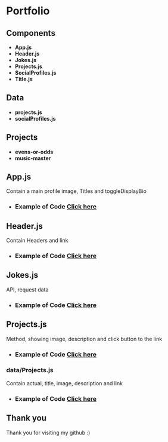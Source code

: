  
 # Portfolio

<h2>Components</h2>

- **App.js**
- **Header.js**
- **Jokes.js**
- **Projects.js**
- **SocialProfiles.js**
- **Title.js**

<h2>Data</h2>

- **projects.js**
- **socialProfiles.js**

<h2>Projects</h2>

- **evens-or-odds**
- **music-master**

<h2>App.js</h2>

Contain a main profile image, Titles and toggleDisplayBio

* ### Example of Code [Click here](https://github.com/ChungmanPARK12/Portfolio/tree/9295a7ac882269a154921a99f74184f5c4a7b6ae/Links)

<h2>Header.js</h2>

Contain Headers and link

* ### Example of Code [Click here](https://github.com/ChungmanPARK12/Portfolio/tree/d8f126a0d2656d92f13f227f8a9dc8e5f7a19aaf/Links/Header)

<h2>Jokes.js</h2>

API, request data

* ### Example of Code [Click here](https://github.com/ChungmanPARK12/Portfolio/tree/48fc169909c565fafe2b68f4625cb619cf084d9f/Links/Joke)

<h2>Projects.js</h2>

Method, showing image, description and click button to the link

* ### Example of Code [Click here](https://github.com/ChungmanPARK12/Portfolio/tree/c6372002e3308cd53bbb33a278966b0f2da6aaaf/Links/Projects)

<h3>data/Projects.js</h3>

Contain actual, title, image, description and link

* ### Example of Code [Click here](https://github.com/ChungmanPARK12/Portfolio/tree/c6372002e3308cd53bbb33a278966b0f2da6aaaf/Links/Projects/projects)

## Thank you
Thank you for visiting my github :)

 
